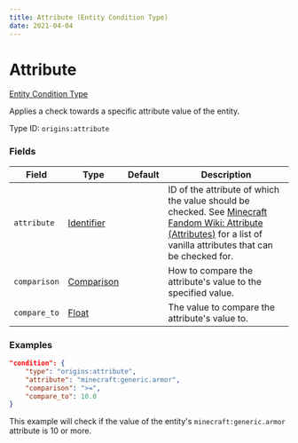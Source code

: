 ```yaml
---
title: Attribute (Entity Condition Type)
date: 2021-04-04
---
```


# Attribute

[Entity Condition Type](../entity_condition_types.md)

Applies a check towards a specific attribute value of the entity.

Type ID: `origins:attribute`


### Fields

Field  | Type | Default | Description
-------|------|---------|-------------
`attribute` | [Identifier](../data_types/identifier.md) | |  ID of the attribute of which the value should be checked. See [Minecraft Fandom Wiki: Attribute (Attributes)](https://minecraft.fandom.com/wiki/Attribute#Attributes) for a list of vanilla attributes that can be checked for.
`comparison` | [Comparison](../data_types/comparison.md) | |  How to compare the attribute's value to the specified value.
`compare_to` | [Float](../data_types/float.md) | | The value to compare the attribute's value to.


### Examples

```json
"condition": {
    "type": "origins:attribute",
    "attribute": "minecraft:generic.armor",
    "comparison": ">=",
    "compare_to": 10.0
}
```

This example will check if the value of the entity's `minecraft:generic.armor` attribute is 10 or more.
